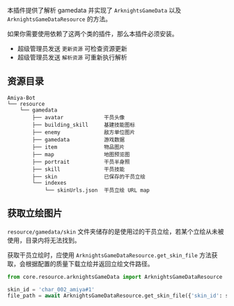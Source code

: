 本插件提供了解析 gamedata 并实现了 `ArknightsGameData` 以及 `ArknightsGameDataResource` 的方法。

如果你需要使用依赖了这两个类的插件，那么本插件必须安装。

- 超级管理员发送 `更新资源` 可检查资源更新
- 超级管理员发送 `解析资源` 可重新执行解析

## 资源目录

```
Amiya-Bot
└── resource
    └── gamedata
        ├── avatar             干员头像
        ├── building_skill     基建技能图标
        ├── enemy              敌方单位图片
        ├── gamedata           游戏数据
        ├── item               物品图片
        ├── map                地图预览图
        ├── portrait           干员半身照
        ├── skill              干员技能
        ├── skin               已保存的干员立绘
        └── indexes
            └── skinUrls.json  干员立绘 URL map
```

## 获取立绘图片

`resource/gamedata/skin` 文件夹储存的是使用过的干员立绘，若某个立绘从未被使用，目录内将无法找到。

获取干员立绘时，应使用 `ArknightsGameDataResource.get_skin_file` 方法获取，会根据配置的质量下载立绘并返回立绘文件路径。

```python
from core.resource.arknightsGameData import ArknightsGameDataResource

skin_id = 'char_002_amiya#1'
file_path = await ArknightsGameDataResource.get_skin_file({'skin_id': skin_id})
```
